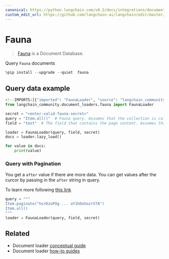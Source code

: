 ```yaml
---
canonical: https://python.langchain.com/v0.2/docs/integrations/document_loaders/fauna/
custom_edit_url: https://github.com/langchain-ai/langchain/edit/master/docs/docs/integrations/document_loaders/fauna.ipynb
---
```


# Fauna

>[Fauna](https://fauna.com/) is a Document Database.

Query `Fauna` documents


```python
%pip install --upgrade --quiet  fauna
```

## Query data example


```python
<!--IMPORTS:[{"imported": "FaunaLoader", "source": "langchain_community.document_loaders.fauna", "docs": "https://api.python.langchain.com/en/latest/document_loaders/langchain_community.document_loaders.fauna.FaunaLoader.html", "title": "Fauna"}]-->
from langchain_community.document_loaders.fauna import FaunaLoader

secret = "<enter-valid-fauna-secret>"
query = "Item.all()"  # Fauna query. Assumes that the collection is called "Item"
field = "text"  # The field that contains the page content. Assumes that the field is called "text"

loader = FaunaLoader(query, field, secret)
docs = loader.lazy_load()

for value in docs:
    print(value)
```

### Query with Pagination
You get a `after` value if there are more data. You can get values after the curcor by passing in the `after` string in query. 

To learn more following [this link](https://fqlx-beta--fauna-docs.netlify.app/fqlx/beta/reference/schema_entities/set/static-paginate)


```python
query = """
Item.paginate("hs+DzoPOg ... aY1hOohozrV7A")
Item.all()
"""
loader = FaunaLoader(query, field, secret)
```


## Related

- Document loader [conceptual guide](/docs/concepts/#document-loaders)
- Document loader [how-to guides](/docs/how_to/#document-loaders)